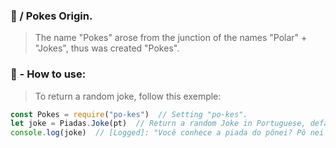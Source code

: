 ### 🤡 / Pokes Origin.
> The name "Pokes" arose from the junction of the names "Polar" + "Jokes", thus was created "Pokes".

### 🔎 - How to use:
> To return a random joke, follow this exemple:
```javascript
const Pokes = require("po-kes")  // Setting "po-kes".
let joke = Piadas.Joke(pt)  // Return a random Joke in Portuguese, default language is "pt (Português-Brasil)".
console.log(joke)  // [Logged]: "Você conhece a piada do pônei? Pô nei eu...
